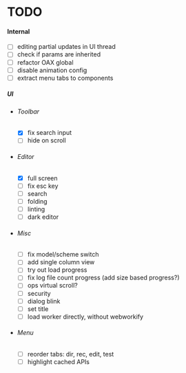 # TODO

#### Internal

- [ ] editing partial updates in UI thread
- [ ] check if params are inherited
- [ ] refactor OAX global
- [ ] disable animation config
- [ ] extract menu tabs to components
  
##### UI

- ###### Toolbar
  - [x] fix search input
  - [ ] hide on scroll

- ###### Editor
  - [x] full screen
  - [ ] fix esc key
  - [ ] search
  - [ ] folding
  - [ ] linting
  - [ ] dark editor

- ###### Misc
  - [ ] fix model/scheme switch
  - [ ] add single column view
  - [ ] try out load progress
  - [ ] fix log file count progress (add size based progress?)
  - [ ] ops virtual scroll?
  - [ ] security
  - [ ] dialog blink
  - [ ] set title
  - [ ] load worker directly, without webworkify

- ###### Menu
  - [ ] reorder tabs: dir, rec, edit, test
  - [ ] highlight cached APIs
